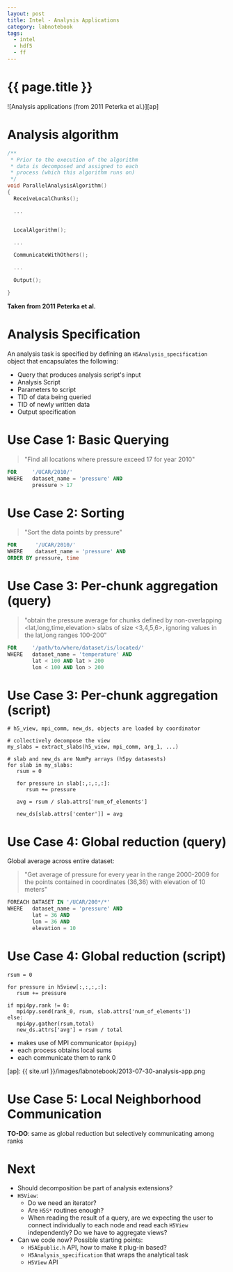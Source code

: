 ```yaml
---
layout: post
title: Intel - Analysis Applications
category: labnotebook
tags:
  - intel
  - hdf5
  - ff
---
```


# {{ page.title }}

![Analysis applications (from 2011 Peterka et al.)][ap]

# Analysis algorithm

```cpp
/**
 * Prior to the execution of the algorithm
 * data is decomposed and assigned to each
 * process (which this algorithm runs on)
 */
void ParallelAnalysisAlgorithm()
{
  ReceiveLocalChunks();

  ...


  LocalAlgorithm();

  ...

  CommunicateWithOthers();

  ...

  Output();

}
```

**Taken from 2011 Peterka et al.**

# Analysis Specification

An analysis task is specified by defining an `H5Analysis_specification` object that encapsulates the 
following:

  * Query that produces analysis script's input
  * Analysis Script
  * Parameters to script
  * TID of data being queried
  * TID of newly written data
  * Output specification

# Use Case 1: Basic Querying

> "Find all locations where pressure exceed 17 for year 2010"

```sql
FOR     '/UCAR/2010/'
WHERE   dataset_name = 'pressure' AND
        pressure > 17
```

# Use Case 2: Sorting

> "Sort the data points by pressure"

```sql
FOR      '/UCAR/2010/'
WHERE    dataset_name = 'pressure' AND
ORDER BY pressure, time
```

# Use Case 3: Per-chunk aggregation (query)

> "obtain the pressure average for chunks defined by non-overlapping \<lat,long,time,elevation> 
slabs of size \<3,4,5,6\>, ignoring values in the lat,long ranges 100-200"

```sql
FOR     '/path/to/where/dataset/is/located/'
WHERE   dataset_name = 'temperature' AND
        lat < 100 AND lat > 200
        lon < 100 AND lon > 200
```

# Use Case 3: Per-chunk aggregation (script)

~~~{.python .numberLines}
# h5_view, mpi_comm, new_ds, objects are loaded by coordinator

# collectively decompose the view
my_slabs = extract_slabs(h5_view, mpi_comm, arg_1, ...)

# slab and new_ds are NumPy arrays (h5py datasests)
for slab in my_slabs:
   rsum = 0

   for pressure in slab[:,:,:,:]:
      rsum += pressure

   avg = rsum / slab.attrs['num_of_elements']

   new_ds[slab.attrs['center']] = avg
~~~

# Use Case 4: Global reduction (query)

Global average across entire dataset:

> "Get average of pressure for every year in the range 2000-2009 for the points contained in 
coordinates (36,36) with elevation of 10 meters"

```sql
FOREACH DATASET IN '/UCAR/200*/*'
WHERE   dataset_name = 'pressure' AND
        lat = 36 AND
        lon = 36 AND
        elevation = 10
```

# Use Case 4: Global reduction (script)

~~~{.python .numberLines}
rsum = 0

for pressure in h5view[:,:,:,:]:
   rsum += pressure

if mpi4py.rank != 0:
   mpi4py.send(rank_0, rsum, slab.attrs['num_of_elements'])
else:
   mpi4py.gather(rsum,total)
   new_ds.attrs['avg'] = rsum / total
~~~

  * makes use of MPI communicator (`mpi4py`)
  * each process obtains local sums
  * each communicate them to rank 0

[ap]: {{ site.url }}/images/labnotebook/2013-07-30-analysis-app.png

# Use Case 5: Local Neighborhood Communication

**TO-DO**: same as global reduction but selectively communicating among ranks

# Next

  * Should decomposition be part of analysis extensions?
  * `H5View`:
      * Do we need an iterator?
      * Are `H5S*` routines enough?
      * When reading the result of a query, are we expecting the user to connect individually to 
        each node and read each `H5View` independently? Do we have to aggregate views?
  * Can we code now? Possible starting points:
      * `H5AEpublic.h` API, how to make it plug-in based?
      * `H5Analysis_specification` that wraps the analytical task
      * `H5View` API
